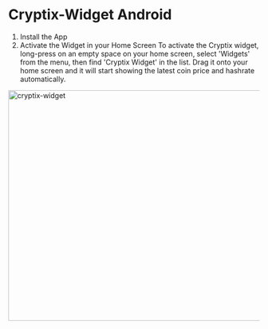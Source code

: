 # Cryptix-Widget Android

1. Install the App
2. Activate the Widget in your Home Screen
To activate the Cryptix widget, long-press on an empty space on your home screen, select 'Widgets' from the menu, then find 'Cryptix Widget' in the list. Drag it onto your home screen and it will start showing the latest coin price and hashrate automatically.

<img width="507" height="463" alt="cryptix-widget" src="https://github.com/user-attachments/assets/43fcedc9-983c-4308-88ca-b062c73de274" />
